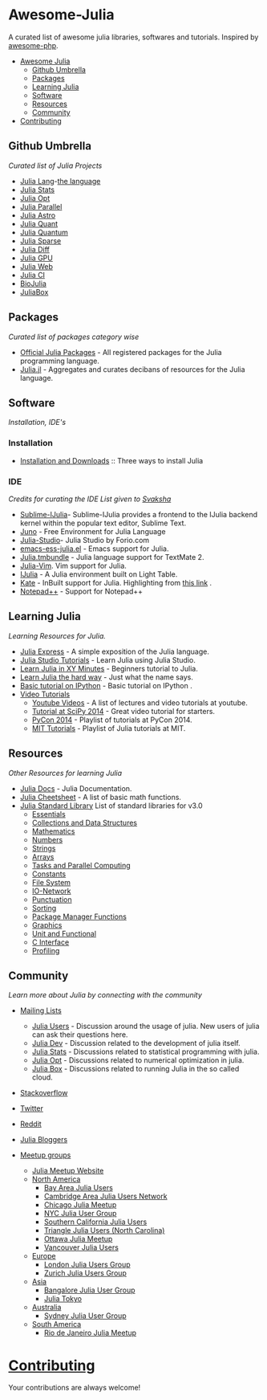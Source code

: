 Awesome-Julia
=============     
A curated list of awesome julia libraries, softwares and tutorials. Inspired by [awesome-php](https://github.com/ziadoz/awesome-php).

- [Awesome Julia](#awesome-julia)
    - [Github Umbrella](#github-umbrella)
    - [Packages](#packages)
    - [Learning Julia](#learning-julia)
    - [Software](#software)
    - [Resources](#resources)
    - [Community](#community)
- [Contributing](#contributing)

## Github Umbrella

*Curated list of Julia Projects*

- [Julia Lang](https://github.com/JuliaLang)-[the language](http://julialang.org/community)
- [Julia Stats](https://github.com/JuliaStats)
- [Julia Opt](https://github.com/JuliaOpt)
- [Julia Parallel](https://github.com/JuliaParallel)
- [Julia Astro](https://github.com/JuliaAstro)
- [Julia Quant](https://github.com/JuliaQuant)
- [Julia Quantum](https://github.com/JuliaQuantum)
- [Julia Sparse](https://github.com/JuliaSparse)
- [Julia Diff](https://github.com/JuliaDiff)
- [Julia GPU](https://github.com/JuliaGPU)
- [Julia Web](https://github.com/JuliaWeb)
- [Julia CI](https://github.com/JuliaCI)
- [BioJulia](https://github.com/BioJulia)
- [JuliaBox](https://github.com/JuliaLang/JuliaBox)



## Packages

*Curated list of packages category wise*

- [Official Julia Packages](http://pkg.julialang.org/) - All registered packages for the Julia programming language.
- [Julia.jl](https://github.com/svaksha/Julia.jl) - Aggregates and curates decibans of resources for the Julia language.

## Software

*Installation, IDE's*

### Installation 
- [Installation and Downloads](http://julialang.org/downloads/) :: Three ways to install Julia

### IDE 

*Credits for curating the IDE List given to [Svaksha](https://github.com/svaksha/Julia.jl)*

- [Sublime-IJulia](https://github.com/quinnj/Sublime-IJulia)- Sublime-IJulia provides a frontend to the IJulia backend kernel within the popular text editor, Sublime Text.
- [Juno](http://junolab.org/docs/install.html) - Free Environment for Julia Language
- [Julia-Studio](http://forio.com/products/julia-studio/)- Julia Studio by Forio.com 
- [emacs-ess-julia.el](https://github.com/emacs-ess/ESS/blob/master/lisp/ess-julia.el) - Emacs support for Julia. 
- [Julia.tmbundle](https://github.com/WestleyArgentum/Julia.tmbundle) - Julia language support for TextMate 2.
- [Julia-Vim](https://github.com/JuliaLang/julia-vim). Vim support for Julia.
- [IJulia](https://github.com/one-more-minute/Juno-LT) - A Julia environment built on Light Table.
- [Kate](http://kate-editor.org/get-it/) - InBuilt support for Julia.  Highlighting from [this link](https://github.com/jgm/highlighting-kate) .
- [Notepad++](https://github.com/JuliaLang/julia/blob/master/contrib/Julia_Notepad%2B%2B.xml) - Support for Notepad++


## Learning Julia

*Learning Resources for Julia.*

- [Julia Express](http://bogumilkaminski.pl/files/julia_express.pdf) - A simple exposition of the Julia language.
- [Julia Studio Tutorials](http://forio.com/labs/julia-studio/tutorials/) - Learn Julia using Julia Studio.
- [Learn Julia in XY Minutes](http://learnxinyminutes.com/docs/julia/) - Beginners tutorial to Julia.
- [Learn Julia the hard way](https://github.com/chrisvoncsefalvay/learn-julia-the-hard-way) - Just what the name says.
- [Basic tutorial on IPython](http://nbviewer.ipython.org/github/JuliaX/JuliaTutorial/blob/master/JuliaTutorial.ipynb) - Basic tutorial on IPython .
- [Video Tutorials](#video-tutorials)
    - [Youtube Videos](https://www.youtube.com/user/JuliaLanguage/videos) - A list of lectures and video tutorials at youtube.
    - [Tutorial at SciPy 2014](https://www.youtube.com/watch?v=vWkgEddb4-A) - Great video tutorial for starters.
    - [PyCon 2014](https://www.youtube.com/playlist?list=PLP8iPy9hna6TSRouJfvobfxkZFYiPSvPd) - Playlist of tutorials at PyCon 2014.
    - [MIT Tutorials](https://www.youtube.com/playlist?list=PLP8iPy9hna6Si2sjMkrPY-wt2mEouZgaZ) - Playlist of Julia tutorials at MIT.


## Resources

*Other Resources for learning Julia*

- [Julia Docs](http://julia.readthedocs.org/) - Julia Documentation.
- [Julia Cheetsheet](http://math.mit.edu/~stevenj/Julia-cheatsheet.pdf) - A list of basic math functions.
- [Julia Standard Library](http://docs.julialang.org/en/release-0.3/stdlib/) List of standard libraries for v3.0
    - [Essentials](http://docs.julialang.org/en/release-0.3/stdlib/base/)
    - [Collections and Data Structures](http://docs.julialang.org/en/release-0.3/stdlib/collections/)
    - [Mathematics](http://docs.julialang.org/en/release-0.3/stdlib/math/)
    - [Numbers](http://docs.julialang.org/en/release-0.3/stdlib/numbers/)
    - [Strings](http://docs.julialang.org/en/release-0.3/stdlib/linalg/)
    - [Arrays](http://docs.julialang.org/en/release-0.3/stdlib/arrays/)
    - [Tasks and Parallel Computing](http://docs.julialang.org/en/release-0.3/stdlib/parallel/)
    - [Constants](http://docs.julialang.org/en/release-0.3/stdlib/constants/)
    - [File System](http://docs.julialang.org/en/release-0.3/stdlib/file/)
    - [IO-Network](http://docs.julialang.org/en/release-0.3/stdlib/io-network/)
    - [Punctuation](http://docs.julialang.org/en/release-0.3/stdlib/punctuation/)
    - [Sorting](http://docs.julialang.org/en/release-0.3/stdlib/sort/)
    - [Package Manager Functions](http://docs.julialang.org/en/release-0.3/stdlib/sort/)
    - [Graphics](http://docs.julialang.org/en/release-0.3/stdlib/graphics/)
    - [Unit and Functional](http://docs.julialang.org/en/release-0.3/stdlib/test/)
    - [C Interface](http://docs.julialang.org/en/release-0.3/stdlib/c/)
    - [Profiling](http://docs.julialang.org/en/release-0.3/stdlib/profile/)


## Community

*Learn more about Julia by connecting with the community*

- [Mailing Lists](#mailing-lists)
    - [Julia Users](https://groups.google.com/forum/?fromgroups=#!forum/julia-users) - Discussion around the usage of julia. New users of julia can ask their questions here.
    - [Julia Dev](https://groups.google.com/forum/?fromgroups=#!forum/julia-dev) -  Discussion related to the development of julia itself.
    - [Julia Stats](https://groups.google.com/forum/?fromgroups=#!forum/julia-stats) - Discussions related to statistical programming with julia.
    - [Julia Opt](https://groups.google.com/forum/?fromgroups=#!forum/julia-opt) - Discussions related to numerical optimization in julia.
    - [Julia Box](https://groups.google.com/forum/?fromgroups=#!forum/julia-box) - Discussions related to running Julia in the so called cloud.

- [Stackoverflow](http://stackoverflow.com/questions/tagged/julia-lang)
- [Twitter](https://twitter.com/hashtag/julialang?src=hash)
- [Reddit](http://www.reddit.com/r/Julia/)
- [Julia Bloggers](http://www.juliabloggers.com/)
- [Meetup groups](#meetup-groups)
    - [Julia Meetup Website](http://julia.meetup.com/)  
    - [North America](#north-america)
        - [Bay Area Julia Users](http://www.meetup.com/Bay-Area-Julia-Users/)
        - [Cambridge Area Julia Users Network](http://www.meetup.com/julia-cajun/)
        - [Chicago Julia Meetup](http://www.meetup.com/JuliaChicago/)
        - [NYC Julia User Group](http://www.meetup.com/julia-nyc/)
        - [Southern California Julia Users](http://www.meetup.com/Southern-California-Julia-Users/)
        - [Triangle Julia Users (North Carolina)](http://www.meetup.com/Triangle-Julia-Users/)
        - [Ottawa Julia Meetup](http://www.meetup.com/Ottawa-Julia-Meetup/)
        - [Vancouver Julia Users](http://www.meetup.com/Vancouver-Julia-Users/)
    - [Europe](#europe)
        - [London Julia Users Group](http://www.meetup.com/London-Julia-User-Group/)
        - [Zurich Julia Users Group](http://www.meetup.com/Zurich-Julia-User-Group/)
    - [Asia](#asia)
        - [Bangalore Julia User Group](http://www.meetup.com/Bangalore-Julia-User-Group/)
        - [Julia Tokyo](http://juliatokyo.connpass.com/)
    - [Australia](#australia)
        - [Sydney Julia User Group](http://www.meetup.com/Sydney-Julia-User-Group/)
    - [South America](#south-america)
        - [Rio de Janeiro Julia Meetup](http://www.meetup.com/Rio-de-Janeiro-Julia-Meetup/) 



# [Contributing](https://github.com/melvin0008/awesome-julia/blob/master/CONTRIBUTIONS.md)

Your contributions are always welcome!
